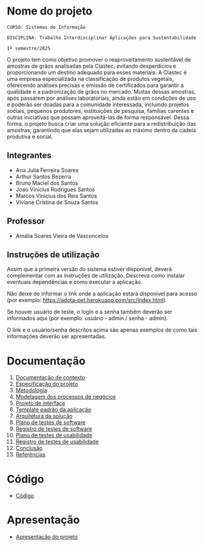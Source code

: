 # Nome do projeto

`CURSO: Sistemas de Informação`

`DISCIPLINA: Trabalho Interdisciplinar Aplicações para Sustentabilidade`

`1º semestre/2025`

O projeto tem como objetivo promover o reaproveitamento sustentável de amostras de grãos analisadas pela Clastec, evitando desperdícios e proporcionando um destino adequado para esses materiais. A Clastec é uma empresa especializada na classificação de produtos vegetais, oferecendo análises precisas e emissão de certificados para garantir a qualidade e a padronização de grãos no mercado. Muitas dessas amostras, após passarem por análises laboratoriais, ainda estão em condições de uso e poderão ser doadas para a comunidade interessada, incluindo projetos sociais, pequenos produtores, instituições de pesquisa, famílias carentes e outras iniciativas que possam aproveitá-las de forma responsável. Dessa forma, o projeto busca criar uma solução eficiente para a redistribuição das amostras, garantindo que elas sejam utilizadas ao máximo dentro da cadeia produtiva e social.

## Integrantes

* Ana Julia Ferreira Soares
* Arthur Santos Bezerra
* Bruno Maciel dos Santos
* Joao Vinicius Rodrigues Santos
* Marcos Vinicius dos Reis Santos
* Viviane Cristina de Souza Santos

## Professor

* Amália Soares Vieira de Vasconcelos

## Instruções de utilização

Assim que a primeira versão do sistema estiver disponível, deverá complementar com as instruções de utilização. Descreva como instalar eventuais dependências e como executar a aplicação.

Não deixe de informar o link onde a aplicação estará disponível para acesso (por exemplo: https://adota-pet.herokuapp.com/src/index.html).

Se houver usuário de teste, o login e a senha também deverão ser informados aqui (por exemplo: usuário - admin / senha - admin).

O link e o usuário/senha descritos acima são apenas exemplos de como tais informações deverão ser apresentadas.

# Documentação

<ol>
<li><a href="docs/01-Contexto.md"> Documentação de contexto</a></li>
<li><a href="docs/02-Especificacao.md"> Especificação do projeto</a></li>
<li><a href="docs/03-Metodologia.md"> Metodologia</a></li>
<li><a href="docs/04-Modelagem-processos-negocio.md"> Modelagem dos processos de negócios</a></li>
<li><a href="docs/05-Projeto-interface.md"> Projeto de interface</a></li>
<li><a href="docs/06-Template-padrao.md"> Template padrão da aplicação</a></li>
<li><a href="docs/07-Arquitetura-solucao.md"> Arquitetura da solução</a></li>
<li><a href="docs/08-Plano-testes-software.md"> Plano de testes de software</a></li>
<li><a href="docs/09-Registro-testes-software.md"> Registro de testes de software</a></li>
<li><a href="docs/10-Plano-testes-usabilidade.md"> Plano de testes de usabilidade</a></li>
<li><a href="docs/11-Registro-testes-usabilidade.md"> Registro de testes de usabilidade</a></li>
<li><a href="docs/12-Conclusao.md"> Conclusão</a></li>
<li><a href="docs/13-Referencias.md"> Referências</a></li>
</ol>

# Código

* <a href="src/README.md">Código</a>

# Apresentação

* <a href="presentation/README.md">Apresentação do projeto</a>
